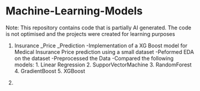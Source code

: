 # Machine-Learning-Models

Note:
  This repository contains code that is partially AI generated. 
  The code is not optimised and the projects were created for learning purposes
  
1. Insurance _Price _Prediction
  -Implementation of a XG Boost model for Medical Insurance Price prediction using a small dataset
  -Peformed EDA on the dataset
  -Preprocessed the Data
  -Compared the following models: 
       1. Linear Regression
       2. SupporVectorMachine
       3. RandomForest
       4. GradientBoost
       5. XGBoost

   
 2.      
